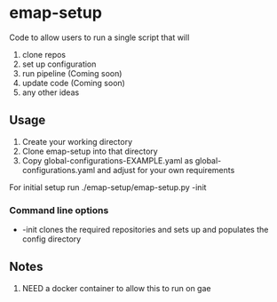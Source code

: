 # emap-setup

Code to allow users to run a single script that will
1. clone repos
2. set up configuration
3. run pipeline (Coming soon)
4. update code (Coming soon)
5. any other ideas

## Usage
1. Create your working directory 
2. Clone emap-setup into that directory
3. Copy global-configurations-EXAMPLE.yaml as global-configurations.yaml and adjust for your own requirements

For initial setup run ./emap-setup/emap-setup.py -init


### Command line options
 - -init  clones the required repositories and sets up and populates  the config directory 
 
 
## Notes
1. NEED a docker container to allow this to run on gae
